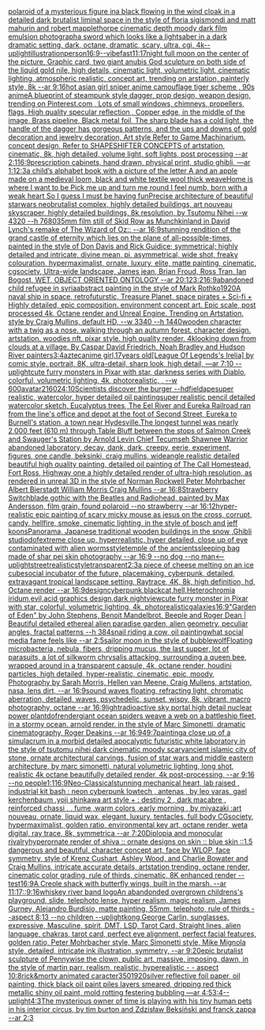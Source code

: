 [polaroid of a mysterious figure ina black flowing in the wind cloak in a detailed dark brutalist liminal space in the style of floria sigismondi and matt mahurin and robert mapplethorpe cinematic depth moody dark film emulsion photograph](https://www.ebank.nz/aiartgenerator?category=polaroid%2520of%2520a%2520mysterious%2520figure%2520ina%2520black%2520flowing%2520in%2520the%2520wind%2520cloak%2520in%2520a%2520detailed%2520dark%2520brutalist%2520liminal%2520space%2520in%2520the%2520style%2520of%2520floria%2520sigismondi%2520and%2520matt%2520mahurin%2520and%2520robert%2520mapplethorpe%2520cinematic%2520depth%2520moody%2520dark%2520film%2520emulsion%2520photograph)[a sword which looks like a lightsaber in a dark dramatic setting, dark, octane, dramatic, scary, ultra, cgi, 4k](https://www.ebank.nz/aiartgenerator?category=a%2520sword%2520which%2520looks%2520like%2520a%2520lightsaber%2520in%2520a%2520dark%2520dramatic%2520setting%2C%2520dark%2C%2520octane%2C%2520dramatic%2C%2520scary%2C%2520ultra%2C%2520cgi%2C%25204k)[--uplight](https://www.ebank.nz/aiartgenerator?category=--uplight)[illustration](https://www.ebank.nz/aiartgenerator?category=illustration)[person](https://www.ebank.nz/aiartgenerator?category=person)[16:9](https://www.ebank.nz/aiartgenerator?category=16%3A9)[--vibefast](https://www.ebank.nz/aiartgenerator?category=--vibefast)[11:17](https://www.ebank.nz/aiartgenerator?category=11%3A17)[night full moon on the center of the picture, Graphic card, two giant anubis God sculpture on both side of the liquid gold nile, high details, cinematic light, volumetric light, cinematic lighting, atmospheric realistic, concept art, trending on arstation, painterly style, 8k --ar 9:16](https://www.ebank.nz/aiartgenerator?category=night%2520full%2520moon%2520on%2520the%2520center%2520of%2520the%2520picture%2C%2520Graphic%2520card%2C%2520two%2520giant%2520anubis%2520God%2520sculpture%2520on%2520both%2520side%2520of%2520the%2520liquid%2520gold%2520nile%2C%2520high%2520details%2C%2520cinematic%2520light%2C%2520volumetric%2520light%2C%2520cinematic%2520lighting%2C%2520atmospheric%2520realistic%2C%2520concept%2520art%2C%2520trending%2520on%2520arstation%2C%2520painterly%2520style%2C%25208k%2520--ar%25209%3A16)[hot asian girl sniper anime camouflage tiger scheme , 90s anime](https://www.ebank.nz/aiartgenerator?category=hot%2520asian%2520girl%2520sniper%2520anime%2520camouflage%2520tiger%2520scheme%2520%2C%252090s%2520anime)[A blueprint of steampunk style dagger, prop design, weapon design,  trending on Pinterest.com , Lots of small windows, chimneys, propellers, flags, High quality specular reflection ,  Copper  edge, in the middle of the image, Brass pipeline,  Black metal foil,  The sharp blade has a cold light, the handle of the dagger has gorgeous patterns, and the ups and downs of gold decoration and jewelry decoration, Art style Refer to Game Machinarium.  concept design, Refer to SHAPESHIFTER CONCEPTS  of artstation, cinematic,  8k, high detailed,  volume light,  soft lights,  post processing    --ar 2:1](https://www.ebank.nz/aiartgenerator?category=A%2520blueprint%2520of%2520steampunk%2520style%2520dagger%2C%2520prop%2520design%2C%2520weapon%2520design%2C%2520%2520trending%2520on%2520Pinterest.com%2520%2C%2520Lots%2520of%2520small%2520windows%2C%2520chimneys%2C%2520propellers%2C%2520flags%2C%2520High%2520quality%2520specular%2520reflection%2520%2C%2520%2520Copper%2520%2520edge%2C%2520in%2520the%2520middle%2520of%2520the%2520image%2C%2520Brass%2520pipeline%2C%2520%2520Black%2520metal%2520foil%2C%2520%2520The%2520sharp%2520blade%2520has%2520a%2520cold%2520light%2C%2520the%2520handle%2520of%2520the%2520dagger%2520has%2520gorgeous%2520patterns%2C%2520and%2520the%2520ups%2520and%2520downs%2520of%2520gold%2520decoration%2520and%2520jewelry%2520decoration%2C%2520Art%2520style%2520Refer%2520to%2520Game%2520Machinarium.%2520%2520concept%2520design%2C%2520Refer%2520to%2520SHAPESHIFTER%2520CONCEPTS%2520%2520of%2520artstation%2C%2520cinematic%2C%2520%25208k%2C%2520high%2520detailed%2C%2520%2520volume%2520light%2C%2520%2520soft%2520lights%2C%2520%2520post%2520processing%2520%2520%2520%2520--ar%25202%3A1)[16:9](https://www.ebank.nz/aiartgenerator?category=16%3A9)[prescription cabinets, hand drawn, physical print, studio ghibli, —ar 1:1](https://www.ebank.nz/aiartgenerator?category=prescription%2520cabinets%2C%2520hand%2520drawn%2C%2520physical%2520print%2C%2520studio%2520ghibli%2C%2520%E2%80%94ar%25201%3A1)[2:3](https://www.ebank.nz/aiartgenerator?category=2%3A3)[a child’s alphabet book with a picture of the letter A and an apple  made on a medieval loom, black and white textile wool thick weave](https://www.ebank.nz/aiartgenerator?category=a%2520child%E2%80%99s%2520alphabet%2520book%2520with%2520a%2520picture%2520of%2520the%2520letter%2520A%2520and%2520an%2520apple%2520%2520made%2520on%2520a%2520medieval%2520loom%2C%2520black%2520and%2520white%2520textile%2520wool%2520thick%2520weave)[Home is where I want to be Pick me up and turn me round I feel numb, born with a weak heart So I guess I must be having fun](https://www.ebank.nz/aiartgenerator?category=Home%2520is%2520where%2520I%2520want%2520to%2520be%2520Pick%2520me%2520up%2520and%2520turn%2520me%2520round%2520I%2520feel%2520numb%2C%2520born%2520with%2520a%2520weak%2520heart%2520So%2520I%2520guess%2520I%2520must%2520be%2520having%2520fun)[Precise architecture of beautiful starwars neobrutalist complex, highly detailed buildings, art nouveau skyscraper, highly detailed buildings, 8k resolution, by Tsutomu Nihei --w 4320 --h 7680](https://www.ebank.nz/aiartgenerator?category=Precise%2520architecture%2520of%2520beautiful%2520starwars%2520neobrutalist%2520complex%2C%2520highly%2520detailed%2520buildings%2C%2520art%2520nouveau%2520skyscraper%2C%2520highly%2520detailed%2520buildings%2C%25208k%2520resolution%2C%2520by%2520Tsutomu%2520Nihei%2520--w%25204320%2520--h%25207680)[35mm film still of Skid Row as Munchkinland in David Lynch's remake of The Wizard of Oz:: --ar 16:9](https://www.ebank.nz/aiartgenerator?category=35mm%2520film%2520still%2520of%2520Skid%2520Row%2520as%2520Munchkinland%2520in%2520David%2520Lynch%27s%2520remake%2520of%2520The%2520Wizard%2520of%2520Oz%3A%3A%2520--ar%252016%3A9)[stunning rendition of the grand castle of eternity which lies on the plane of all-possible-times, painted in the style of Don Davis and Rick Guidice; symmetrical; highly detailed and intricate, divine mean, pi, asymmetrical, wide shot, freaky colouration, hypermaximalist, ornate, luxury, elite, matte painting, cinematic, cgsociety, Ultra-wide landscape, James jean, Brian Froud, Ross Tran, Ian Bogost, WET, OBJECT ORIENTED ONTOLOGY --ar 20:12](https://www.ebank.nz/aiartgenerator?category=stunning%2520rendition%2520of%2520the%2520grand%2520castle%2520of%2520eternity%2520which%2520lies%2520on%2520the%2520plane%2520of%2520all-possible-times%2C%2520painted%2520in%2520the%2520style%2520of%2520Don%2520Davis%2520and%2520Rick%2520Guidice%3B%2520symmetrical%3B%2520highly%2520detailed%2520and%2520intricate%2C%2520divine%2520mean%2C%2520pi%2C%2520asymmetrical%2C%2520wide%2520shot%2C%2520freaky%2520colouration%2C%2520hypermaximalist%2C%2520ornate%2C%2520luxury%2C%2520elite%2C%2520matte%2520painting%2C%2520cinematic%2C%2520cgsociety%2C%2520Ultra-wide%2520landscape%2C%2520James%2520jean%2C%2520Brian%2520Froud%2C%2520Ross%2520Tran%2C%2520Ian%2520Bogost%2C%2520WET%2C%2520OBJECT%2520ORIENTED%2520ONTOLOGY%2520--ar%252020%3A12)[3:2](https://www.ebank.nz/aiartgenerator?category=3%3A2)[16:9](https://www.ebank.nz/aiartgenerator?category=16%3A9)[abandoned child refugee in syria](https://www.ebank.nz/aiartgenerator?category=abandoned%2520child%2520refugee%2520in%2520syria)[abstract painting in the style of Mark Rothko](https://www.ebank.nz/aiartgenerator?category=abstract%2520painting%2520in%2520the%2520style%2520of%2520Mark%2520Rothko)[1920](https://www.ebank.nz/aiartgenerator?category=1920)[A naval ship in space, retrofuturstic, Treasure Planet, space pirates + Sci-fi + Highly detailed, epic composition. environment concept art. Epic scale, post processed 4k, Octane render and Unreal Engine. Trending on Artstation, style by Craig Mullins, default HD, --w 3340 --h 1440](https://www.ebank.nz/aiartgenerator?category=A%2520naval%2520ship%2520in%2520space%2C%2520retrofuturstic%2C%2520Treasure%2520Planet%2C%2520space%2520pirates%2520%2B%2520Sci-fi%2520%2B%2520Highly%2520detailed%2C%2520epic%2520composition.%2520environment%2520concept%2520art.%2520Epic%2520scale%2C%2520post%2520processed%25204k%2C%2520Octane%2520render%2520and%2520Unreal%2520Engine.%2520Trending%2520on%2520Artstation%2C%2520style%2520by%2520Craig%2520Mullins%2C%2520default%2520HD%2C%2520--w%25203340%2520--h%25201440)[wooden character with a twig as a nose. walking through an autumn forest. character design. artstation. woodies nft. pixar style. high quality render. 4k](https://www.ebank.nz/aiartgenerator?category=wooden%2520character%2520with%2520a%2520twig%2520as%2520a%2520nose.%2520walking%2520through%2520an%2520autumn%2520forest.%2520character%2520design.%2520artstation.%2520woodies%2520nft.%2520pixar%2520style.%2520high%2520quality%2520render.%25204k)[looking down from clouds at a village. By Caspar David Friedrich, Noah Bradley and Hudson River painters](https://www.ebank.nz/aiartgenerator?category=looking%2520down%2520from%2520clouds%2520at%2520a%2520village.%2520By%2520Caspar%2520David%2520Friedrich%2C%2520Noah%2520Bradley%2520and%2520Hudson%2520River%2520painters)[3:4](https://www.ebank.nz/aiartgenerator?category=3%3A4)[aztec](https://www.ebank.nz/aiartgenerator?category=aztec)[anime girl,17years old](https://www.ebank.nz/aiartgenerator?category=anime%2520girl%2C17years%2520old)[[League Of Legends's Irelia] by comic style, portrait, 8K, ultra-detail, sharp look, high detail, —ar 7:10 --uplight](https://www.ebank.nz/aiartgenerator?category=%5BLeague%2520Of%2520Legends%27s%2520Irelia%5D%2520by%2520comic%2520style%2C%2520portrait%2C%25208K%2C%2520ultra-detail%2C%2520sharp%2520look%2C%2520high%2520detail%2C%2520%E2%80%94ar%25207%3A10%2520--uplight)[cute furry monsters in Pixar with star, darkness series with Diablo, colorful, volumetric lighting, 4k, photorealistic, , --w 600](https://www.ebank.nz/aiartgenerator?category=cute%2520furry%2520monsters%2520in%2520Pixar%2520with%2520star%2C%2520darkness%2520series%2520with%2520Diablo%2C%2520colorful%2C%2520volumetric%2520lighting%2C%25204k%2C%2520photorealistic%2C%2520%2C%2520--w%2520600)[](https://www.ebank.nz/aiartgenerator?category=)[avatar](https://www.ebank.nz/aiartgenerator?category=avatar)[2160](https://www.ebank.nz/aiartgenerator?category=2160)[24:10](https://www.ebank.nz/aiartgenerator?category=24%3A10)[Scientists discover the burger --hd](https://www.ebank.nz/aiartgenerator?category=Scientists%2520discover%2520the%2520burger%2520--hd)[field](https://www.ebank.nz/aiartgenerator?category=field)[ape](https://www.ebank.nz/aiartgenerator?category=ape)[super realistic, watercolor, hyper detailed oil paintingsuper realistic pencil detailed watercolor sketch, Eucalyptus trees, The Eel River and Eureka Railroad ran from the line's office and depot at the foot of Second Street, Eureka to Burnell's station, a town near Hydesville.The longest tunnel was nearly 2,000 feet (610 m) through Table Bluff between the stops of Salmon Creek and Swauger's Station by Arnold Levin Chief Tecumseh Shawnee Warrior abandoned laboratory, decay, dank, dark, creepy, eerie, experiment, figures, one candle, beksinki, craig mullins, wideangle realistic detailed beautiful high quality painting, detailed oil painting of  The Call Homestead, Fort Ross, Highway one a highly detailed render of ultra-high resolution, as rendered in unreal 3D in the style of Norman Rockwell Peter Mohrbacher Albert Bierstadt William Morris Craig Mullins --ar 16:8](https://www.ebank.nz/aiartgenerator?category=super%2520realistic%2C%2520watercolor%2C%2520hyper%2520detailed%2520oil%2520paintingsuper%2520realistic%2520pencil%2520detailed%2520watercolor%2520sketch%2C%2520Eucalyptus%2520trees%2C%2520The%2520Eel%2520River%2520and%2520Eureka%2520Railroad%2520ran%2520from%2520the%2520line%27s%2520office%2520and%2520depot%2520at%2520the%2520foot%2520of%2520Second%2520Street%2C%2520Eureka%2520to%2520Burnell%27s%2520station%2C%2520a%2520town%2520near%2520Hydesville.The%2520longest%2520tunnel%2520was%2520nearly%25202%2C000%2520feet%2520%28610%2520m%29%2520through%2520Table%2520Bluff%2520between%2520the%2520stops%2520of%2520Salmon%2520Creek%2520and%2520Swauger%27s%2520Station%2520by%2520Arnold%2520Levin%2520Chief%2520Tecumseh%2520Shawnee%2520Warrior%2520abandoned%2520laboratory%2C%2520decay%2C%2520dank%2C%2520dark%2C%2520creepy%2C%2520eerie%2C%2520experiment%2C%2520figures%2C%2520one%2520candle%2C%2520beksinki%2C%2520craig%2520mullins%2C%2520wideangle%2520realistic%2520detailed%2520beautiful%2520high%2520quality%2520painting%2C%2520detailed%2520oil%2520painting%2520of%2520%2520The%2520Call%2520Homestead%2C%2520Fort%2520Ross%2C%2520Highway%2520one%2520a%2520highly%2520detailed%2520render%2520of%2520ultra-high%2520resolution%2C%2520as%2520rendered%2520in%2520unreal%25203D%2520in%2520the%2520style%2520of%2520Norman%2520Rockwell%2520Peter%2520Mohrbacher%2520Albert%2520Bierstadt%2520William%2520Morris%2520Craig%2520Mullins%2520--ar%252016%3A8)[Strawberry Switchblade gothic with the Beatles and Radiohead, painted by Max Andersson, film grain, found polaroid  --no strawberry --ar 16:12](https://www.ebank.nz/aiartgenerator?category=Strawberry%2520Switchblade%2520gothic%2520with%2520the%2520Beatles%2520and%2520Radiohead%2C%2520painted%2520by%2520Max%2520Andersson%2C%2520film%2520grain%2C%2520found%2520polaroid%2520%2520--no%2520strawberry%2520--ar%252016%3A12)[hyper-realistic epic painting of scary micky mouse as jesus on the cross, corrupt, candy, hellfire, smoke, cinematic lighting, in the style of bosch and jeff koons](https://www.ebank.nz/aiartgenerator?category=hyper-realistic%2520epic%2520painting%2520of%2520scary%2520micky%2520mouse%2520as%2520jesus%2520on%2520the%2520cross%2C%2520corrupt%2C%2520candy%2C%2520hellfire%2C%2520smoke%2C%2520cinematic%2520lighting%2C%2520in%2520the%2520style%2520of%2520bosch%2520and%2520jeff%2520koons)[Panorama, Japanese traditional wooden buildings in the snow ,Ghibli studio](https://www.ebank.nz/aiartgenerator?category=Panorama%2C%2520Japanese%2520traditional%2520wooden%2520buildings%2520in%2520the%2520snow%2520%2CGhibli%2520studio)[dof](https://www.ebank.nz/aiartgenerator?category=dof)[extreme close up, hyperrealistic, hyper detailed, close up of eye contaminated with alien worms](https://www.ebank.nz/aiartgenerator?category=extreme%2520close%2520up%2C%2520hyperrealistic%2C%2520hyper%2520detailed%2C%2520close%2520up%2520of%2520eye%2520contaminated%2520with%2520alien%2520worms)[style](https://www.ebank.nz/aiartgenerator?category=style)[temple of the ancients](https://www.ebank.nz/aiartgenerator?category=temple%2520of%2520the%2520ancients)[sleeping bag made of shar pei skin photography --ar 16:9 --no dog --no man](https://www.ebank.nz/aiartgenerator?category=sleeping%2520bag%2520made%2520of%2520shar%2520pei%2520skin%2520photography%2520--ar%252016%3A9%2520--no%2520dog%2520--no%2520man)[<--uplight](https://www.ebank.nz/aiartgenerator?category=%3C--uplight)[street](https://www.ebank.nz/aiartgenerator?category=street)[realistic](https://www.ebank.nz/aiartgenerator?category=realistic)[style](https://www.ebank.nz/aiartgenerator?category=style)[transparent](https://www.ebank.nz/aiartgenerator?category=transparent)[2:3](https://www.ebank.nz/aiartgenerator?category=2%3A3)[a piece of cheese melting on an ice cube](https://www.ebank.nz/aiartgenerator?category=a%2520piece%2520of%2520cheese%2520melting%2520on%2520an%2520ice%2520cube)[social incubator of the future, placemaking, cyberpunk, detailed, extravagant tropical landscape setting, Raytrace, 4K, 8k, high definition, hd, Octane render --ar 16:9](https://www.ebank.nz/aiartgenerator?category=social%2520incubator%2520of%2520the%2520future%2C%2520placemaking%2C%2520cyberpunk%2C%2520detailed%2C%2520extravagant%2520tropical%2520landscape%2520setting%2C%2520Raytrace%2C%25204K%2C%25208k%2C%2520high%2520definition%2C%2520hd%2C%2520Octane%2520render%2520--ar%252016%3A9)[design](https://www.ebank.nz/aiartgenerator?category=design)[cyberpunk,blackcat,hell,Heterochromia iridum,evil,acid graphics design,dark night](https://www.ebank.nz/aiartgenerator?category=cyberpunk%2Cblackcat%2Chell%2CHeterochromia%2520iridum%2Cevil%2Cacid%2520graphics%2520design%2Cdark%2520night)[view](https://www.ebank.nz/aiartgenerator?category=view)[cute furry monster in Pixar with star, colorful, volumetric lighting, 4k, photorealistic](https://www.ebank.nz/aiartgenerator?category=cute%2520furry%2520monster%2520in%2520Pixar%2520with%2520star%2C%2520colorful%2C%2520volumetric%2520lighting%2C%25204k%2C%2520photorealistic)[galaxies](https://www.ebank.nz/aiartgenerator?category=galaxies)[16:9](https://www.ebank.nz/aiartgenerator?category=16%3A9)["Garden of Eden" by John Stephens, Benoit Mandelbrot, Beeple and Roger Dean | Beautiful detailed ethereal alien paradise garden, alien geometry, peculiar angles, fractal patterns --h 384](https://www.ebank.nz/aiartgenerator?category=%22Garden%2520of%2520Eden%22%2520by%2520John%2520Stephens%2C%2520Benoit%2520Mandelbrot%2C%2520Beeple%2520and%2520Roger%2520Dean%2520%7C%2520Beautiful%2520detailed%2520ethereal%2520alien%2520paradise%2520garden%2C%2520alien%2520geometry%2C%2520peculiar%2520angles%2C%2520fractal%2520patterns%2520--h%2520384)[snail riding a cow, oil painting](https://www.ebank.nz/aiartgenerator?category=snail%2520riding%2520a%2520cow%2C%2520oil%2520painting)[what social media fame feels like --ar 2:5](https://www.ebank.nz/aiartgenerator?category=what%2520social%2520media%2520fame%2520feels%2520like%2520--ar%25202%3A5)[sailor moon in the style of bubblewolf](https://www.ebank.nz/aiartgenerator?category=sailor%2520moon%2520in%2520the%2520style%2520of%2520bubblewolf)[Floating microbacteria, nebula, fibers, dripping mucus, the last supper, lot of parasuits, a lot of silkworm chrysalis attacking, surrounding a queen bee, wrapped around in a transparent capsule, 4k, octane render, houdini particles, high detailed, hyper-realistic, cinematic, epic, moody, Photography by Sarah Morris, Hellen van Meene, Craig Mullens, artstation, nasa, lens dirt, --ar 16:9](https://www.ebank.nz/aiartgenerator?category=Floating%2520microbacteria%2C%2520nebula%2C%2520fibers%2C%2520dripping%2520mucus%2C%2520the%2520last%2520supper%2C%2520lot%2520of%2520parasuits%2C%2520a%2520lot%2520of%2520silkworm%2520chrysalis%2520attacking%2C%2520surrounding%2520a%2520queen%2520bee%2C%2520wrapped%2520around%2520in%2520a%2520transparent%2520capsule%2C%25204k%2C%2520octane%2520render%2C%2520houdini%2520particles%2C%2520high%2520detailed%2C%2520hyper-realistic%2C%2520cinematic%2C%2520epic%2C%2520moody%2C%2520Photography%2520by%2520Sarah%2520Morris%2C%2520Hellen%2520van%2520Meene%2C%2520Craig%2520Mullens%2C%2520artstation%2C%2520nasa%2C%2520lens%2520dirt%2C%2520--ar%252016%3A9)[sound waves floating, refracting light, chromatic aberration, detailed, waves, psychedelic, sunset, wispy, 8k, vibrant, macro photography, octane --ar 16:9](https://www.ebank.nz/aiartgenerator?category=sound%2520waves%2520floating%2C%2520refracting%2520light%2C%2520chromatic%2520aberration%2C%2520detailed%2C%2520waves%2C%2520psychedelic%2C%2520sunset%2C%2520wispy%2C%25208k%2C%2520vibrant%2C%2520macro%2520photography%2C%2520octane%2520--ar%252016%3A9)[light](https://www.ebank.nz/aiartgenerator?category=light)[radioactive sky portal high detail nuclear power plant](https://www.ebank.nz/aiartgenerator?category=radioactive%2520sky%2520portal%2520high%2520detail%2520nuclear%2520power%2520plant)[dof](https://www.ebank.nz/aiartgenerator?category=dof)[render](https://www.ebank.nz/aiartgenerator?category=render)[giant ocean spiders weave a web on a battleship fleet, in a stormy ocean. arnold render. in the style of Marc Simonetti, dramatic cinematography, Roger Deakins --ar 16:9](https://www.ebank.nz/aiartgenerator?category=giant%2520ocean%2520spiders%2520weave%2520a%2520web%2520on%2520a%2520battleship%2520fleet%2C%2520in%2520a%2520stormy%2520ocean.%2520arnold%2520render.%2520in%2520the%2520style%2520of%2520Marc%2520Simonetti%2C%2520dramatic%2520cinematography%2C%2520Roger%2520Deakins%2520--ar%252016%3A9)[49:7](https://www.ebank.nz/aiartgenerator?category=49%3A7)[painting](https://www.ebank.nz/aiartgenerator?category=painting)[a close up of a simulacrum in a morbid detailed apocalyptic futuristic white laboratory in the style of tsutomu nihei dark cinematic moody scary](https://www.ebank.nz/aiartgenerator?category=a%2520close%2520up%2520of%2520a%2520simulacrum%2520in%2520a%2520morbid%2520detailed%2520apocalyptic%2520futuristic%2520white%2520laboratory%2520in%2520the%2520style%2520of%2520tsutomu%2520nihei%2520dark%2520cinematic%2520moody%2520scary)[ancient islamic city of stone, ornate architectural carvings, fusion of star wars and middle eastern architecture, by marc simonetti, natural volumetric lighting, long shot, realistic 4k octane beautifully detailed render, 4k post-processing, --ar 9:16 --no people](https://www.ebank.nz/aiartgenerator?category=ancient%2520islamic%2520city%2520of%2520stone%2C%2520ornate%2520architectural%2520carvings%2C%2520fusion%2520of%2520star%2520wars%2520and%2520middle%2520eastern%2520architecture%2C%2520by%2520marc%2520simonetti%2C%2520natural%2520volumetric%2520lighting%2C%2520long%2520shot%2C%2520realistic%25204k%2520octane%2520beautifully%2520detailed%2520render%2C%25204k%2520post-processing%2C%2520--ar%25209%3A16%2520--no%2520people)[1:1](https://www.ebank.nz/aiartgenerator?category=1%3A1)[16:9](https://www.ebank.nz/aiartgenerator?category=16%3A9)[Neo-Classical](https://www.ebank.nz/aiartgenerator?category=Neo-Classical)[stunning mechanical heart, lab raised , industrial kit bash : neon cyberpunk lowtech , antenas , by leo varas, gael kerchenbaum ,yoji shinkawa art style + : destiny 2 , dark macabre , reinforced chassi , , fume ,warm colors ,early morning , by miyazaki :art nouveau, ornate, liquid wax, elegant, luxury, tentacles, full body CGsociety, hypermaximalist, golden ratio, environmental key art, octane render, weta digital, ray trace, 8k, symmetrica --ar 7:20](https://www.ebank.nz/aiartgenerator?category=stunning%2520mechanical%2520heart%2C%2520lab%2520raised%2520%2C%2520industrial%2520kit%2520bash%2520%3A%2520neon%2520cyberpunk%2520lowtech%2520%2C%2520antenas%2520%2C%2520by%2520leo%2520varas%2C%2520gael%2520kerchenbaum%2520%2Cyoji%2520shinkawa%2520art%2520style%2520%2B%2520%3A%2520destiny%25202%2520%2C%2520dark%2520macabre%2520%2C%2520reinforced%2520chassi%2520%2C%2520%2C%2520fume%2520%2Cwarm%2520colors%2520%2Cearly%2520morning%2520%2C%2520by%2520miyazaki%2520%3Aart%2520nouveau%2C%2520ornate%2C%2520liquid%2520wax%2C%2520elegant%2C%2520luxury%2C%2520tentacles%2C%2520full%2520body%2520CGsociety%2C%2520hypermaximalist%2C%2520golden%2520ratio%2C%2520environmental%2520key%2520art%2C%2520octane%2520render%2C%2520weta%2520digital%2C%2520ray%2520trace%2C%25208k%2C%2520symmetrica%2520--ar%25207%3A20)[Diplopia and monocular rivalry](https://www.ebank.nz/aiartgenerator?category=Diplopia%2520and%2520monocular%2520rivalry)[hyperornate render of shiva :: ornate designs on skin :: blue skin ::1.5 dangerous and beautiful, character concept art, face by WLOP, face symmetry, style of Krenz Cushart, Ashley Wood, and Charlie Bowater and Craig Mullins, intricate accurate details, artstation trending, octane render, cinematic color grading, rule of thirds, cinematic, 8K enhanced render --test](https://www.ebank.nz/aiartgenerator?category=hyperornate%2520render%2520of%2520shiva%2520%3A%3A%2520ornate%2520designs%2520on%2520skin%2520%3A%3A%2520blue%2520skin%2520%3A%3A1.5%2520dangerous%2520and%2520beautiful%2C%2520character%2520concept%2520art%2C%2520face%2520by%2520WLOP%2C%2520face%2520symmetry%2C%2520style%2520of%2520Krenz%2520Cushart%2C%2520Ashley%2520Wood%2C%2520and%2520Charlie%2520Bowater%2520and%2520Craig%2520Mullins%2C%2520intricate%2520accurate%2520details%2C%2520artstation%2520trending%2C%2520octane%2520render%2C%2520cinematic%2520color%2520grading%2C%2520rule%2520of%2520thirds%2C%2520cinematic%2C%25208K%2520enhanced%2520render%2520--test)[16:9](https://www.ebank.nz/aiartgenerator?category=16%3A9)[A Creole shack with butterfly wings, built in the marsh. --ar 11:17](https://www.ebank.nz/aiartgenerator?category=A%2520Creole%2520shack%2520with%2520butterfly%2520wings%2C%2520built%2520in%2520the%2520marsh.%2520--ar%252011%3A17)[::](https://www.ebank.nz/aiartgenerator?category=%3A%3A)[9:16](https://www.ebank.nz/aiartgenerator?category=9%3A16)[whiskey river band logo](https://www.ebank.nz/aiartgenerator?category=whiskey%2520river%2520band%2520logo)[An abandonded overgrown childrens's playground, slide, telephoto lense, hyper realism, magic realism, James Gurney, Alejandro Burdisio, matte painting, 55mm, telephoto, rule of thirds --aspect 8:13 --no children --uplight](https://www.ebank.nz/aiartgenerator?category=An%2520abandonded%2520overgrown%2520childrens%27s%2520playground%2C%2520slide%2C%2520telephoto%2520lense%2C%2520hyper%2520realism%2C%2520magic%2520realism%2C%2520James%2520Gurney%2C%2520Alejandro%2520Burdisio%2C%2520matte%2520painting%2C%252055mm%2C%2520telephoto%2C%2520rule%2520of%2520thirds%2520--aspect%25208%3A13%2520--no%2520children%2520--uplight)[kong,](https://www.ebank.nz/aiartgenerator?category=kong%2C)[George Carlin, sunglasses, expressive, Masculine, spirit, DMT, LSD, Tarot Card, Straight lines, alien language, chakras, tarot card, perfect eye alignment, perfect facial features, golden ratio, Peter Mohrbacher style, Marc Simonetti style, Mike Mignola style, detailed, intricate ink illustration, symmetry, --ar 9:20](https://www.ebank.nz/aiartgenerator?category=George%2520Carlin%2C%2520sunglasses%2C%2520expressive%2C%2520Masculine%2C%2520spirit%2C%2520DMT%2C%2520LSD%2C%2520Tarot%2520Card%2C%2520Straight%2520lines%2C%2520alien%2520language%2C%2520chakras%2C%2520tarot%2520card%2C%2520perfect%2520eye%2520alignment%2C%2520perfect%2520facial%2520features%2C%2520golden%2520ratio%2C%2520Peter%2520Mohrbacher%2520style%2C%2520Marc%2520Simonetti%2520style%2C%2520Mike%2520Mignola%2520style%2C%2520detailed%2C%2520intricate%2520ink%2520illustration%2C%2520symmetry%2C%2520--ar%25209%3A20)[epic brutalist sculpture of Pennywise the clown, public art, massive, imposing, dawn, in the style of martin parr. realism, realistic, hyperealistic - - aspect 10:8](https://www.ebank.nz/aiartgenerator?category=epic%2520brutalist%2520sculpture%2520of%2520Pennywise%2520the%2520clown%2C%2520public%2520art%2C%2520massive%2C%2520imposing%2C%2520dawn%2C%2520in%2520the%2520style%2520of%2520martin%2520parr.%2520realism%2C%2520realistic%2C%2520hyperealistic%2520-%2520-%2520aspect%252010%3A8)[rick&morty animated caracter](https://www.ebank.nz/aiartgenerator?category=rick%26morty%2520animated%2520caracter)[350](https://www.ebank.nz/aiartgenerator?category=350)[1920](https://www.ebank.nz/aiartgenerator?category=1920)[silver reflective foil paper, oil painting, thick black oil paint piles layers smeared, dripping red thick metallic shiny oil paint, mold rotting festering bubbling —ar 4:5](https://www.ebank.nz/aiartgenerator?category=silver%2520reflective%2520foil%2520paper%2C%2520oil%2520painting%2C%2520thick%2520black%2520oil%2520paint%2520piles%2520layers%2520smeared%2C%2520dripping%2520red%2520thick%2520metallic%2520shiny%2520oil%2520paint%2C%2520mold%2520rotting%2520festering%2520bubbling%2520%E2%80%94ar%25204%3A5)[3:4](https://www.ebank.nz/aiartgenerator?category=3%3A4)[--uplight](https://www.ebank.nz/aiartgenerator?category=--uplight)[4:3](https://www.ebank.nz/aiartgenerator?category=4%3A3)[The mysterious owner of time is playing with his tiny human pets in his interior circus, by tim burton and Zdzisław Beksiński and franck zappa --ar 2:3](https://www.ebank.nz/aiartgenerator?category=The%2520mysterious%2520owner%2520of%2520time%2520is%2520playing%2520with%2520his%2520tiny%2520human%2520pets%2520in%2520his%2520interior%2520circus%2C%2520by%2520tim%2520burton%2520and%2520Zdzis%C5%82aw%2520Beksi%C5%84ski%2520and%2520franck%2520zappa%2520--ar%25202%3A3)